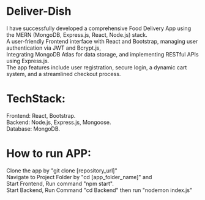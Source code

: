 # Deliver-Dish<br>
I have successfully developed a comprehensive Food Delivery App using the MERN (MongoDB, Express.js, React, Node.js) stack.<br>
A user-friendly Frontend interface with React and Bootstrap, managing user authentication via JWT and Bcrypt.js,<br>
Integrating MongoDB Atlas for data storage, and implementing RESTful APIs using Express.js.<br>
The app features include user registration, secure login, a dynamic cart system, and a streamlined checkout process.<br>

# TechStack:<br>
 Frontend: React, Bootstrap.<br>
 Backend: Node.js, Express.js, Mongoose.<br>
 Database:  MongoDB.<br>
# How to run APP: <br>
  Clone the app by "git clone [repository_url]"<br>
  Navigate to Project Folder by "cd [app_folder_name]" and<br>
  Start Frontend, Run command "npm start".<br>
  Start Backend, Run Command "cd Backend" then run "nodemon index.js"<br>
